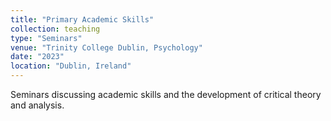 ```yaml
---
title: "Primary Academic Skills"
collection: teaching
type: "Seminars"
venue: "Trinity College Dublin, Psychology"
date: "2023"
location: "Dublin, Ireland"
---
```


Seminars discussing academic skills and the development of critical theory and analysis. 
